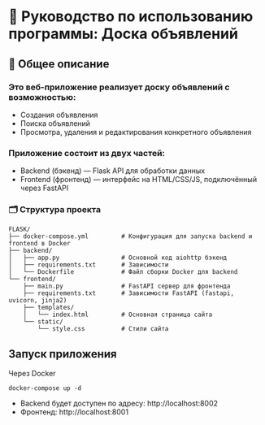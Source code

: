 # 📄 Руководство по использованию программы: Доска объявлений
## 🧩 Общее описание
### Это веб-приложение реализует доску объявлений с возможностью:

- Создания объявления
- Поиска объявлений
- Просмотра, удаления и редактирования конкретного объявления

### Приложение состоит из двух частей:

- Backend (бэкенд) — Flask API для обработки данных
- Frontend (фронтенд) — интерфейс на HTML/CSS/JS, подключённый через FastAPI
### 🗂 Структура проекта
```
FLASK/
├── docker-compose.yml         # Конфигурация для запуска backend и frontend в Docker
├── backend/
│   ├── app.py                 # Основной код aiohttp бэкенд
│   ├── requirements.txt       # Зависимости 
│   └── Dockerfile             # Файл сборки Docker для backend
└── frontend/
    ├── main.py                # FastAPI сервер для фронтенда
    ├── requirements.txt       # Зависимости FastAPI (fastapi, uvicorn, jinja2)
    ├── templates/
    │   └── index.html         # Основная страница сайта
    └── static/
        └── style.css          # Стили сайта
```
##  Запуск приложения
Через Docker
```
docker-compose up -d
```
- Backend будет доступен по адресу: http://localhost:8002
- Фронтенд: http://localhost:8001
